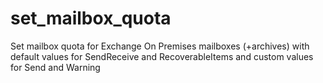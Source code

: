 # set_mailbox_quota
Set mailbox quota for Exchange On Premises mailboxes (+archives) with default values for SendReceive and RecoverableItems and custom values for Send and Warning
